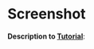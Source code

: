 # Screenshot

**Description to [Tutorial][1]**:

[1]: http://gazebosim.org/tutorials?tut=screenshot&cat=get_started
